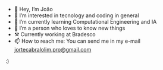 - 👋 Hey, I’m João
- 👀 I’m interested in tecnology and coding in general
- 🌱 I’m currently learning Computational Engineering and IA
- 💞️ I’m a person who loves to know new things
- ⚒ Currently working at Bradesco
- 📫 How to reach me: You can send me in my e-mail jortecabralolim.pro@gmail.com

<!---
01Lightt/01Lightt is a ✨ special ✨ repository because its `README.md` (this file) appears on your GitHub profile.
You can click the Preview link to take a look at your changes.
--->
:)
